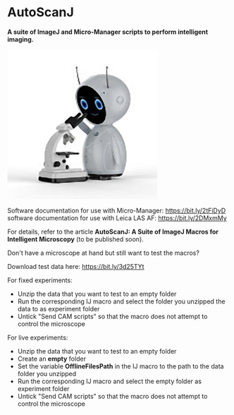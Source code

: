 # AutoScanJ
**A suite of ImageJ and Micro-Manager scripts to perform intelligent imaging.**

![](Robot.jpg)

Software documentation for use with Micro-Manager: https://bit.ly/2tFiDyD<br/>
software documentation for use with Leica LAS AF:  https://bit.ly/2DMxmMy<br/>

For details, refer to the article **AutoScanJ: A Suite of ImageJ Macros for Intelligent Microscopy** (to be published soon).

Don't have a microscope at hand but still want to test the macros?

Download test data here: https://bit.ly/3d25TYt

For fixed experiments:
- Unzip the data that you want to test to an empty folder
- Run the corresponding IJ macro and select the folder you unzipped the data to as experiment folder
- Untick "Send CAM scripts" so that the macro does not attempt to control the microscope

For live experiments:
- Unzip the data that you want to test to an empty folder
- Create an **empty** folder
- Set the variable **OfflineFilesPath** in the IJ macro to the path to the data folder you unzipped
- Run the corresponding IJ macro and select the empty folder as experiment folder
- Untick "Send CAM scripts" so that the macro does not attempt to control the microscope
